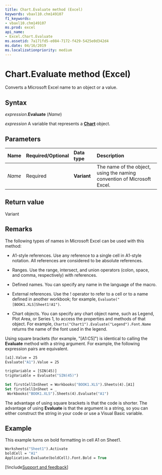 ```yaml
---
title: Chart.Evaluate method (Excel)
keywords: vbaxl10.chm149107
f1_keywords:
- vbaxl10.chm149107
ms.prod: excel
api_name:
- Excel.Chart.Evaluate
ms.assetid: 7a171fd5-e084-7172-f429-5425e0d342d4
ms.date: 04/16/2019
ms.localizationpriority: medium
---
```



# Chart.Evaluate method (Excel)

Converts a Microsoft Excel name to an object or a value.

## Syntax

_expression_.**Evaluate** (_Name_)

_expression_ A variable that represents a **[Chart](Excel.Chart(object).md)** object.

## Parameters

|Name|Required/Optional|Data type|Description|
|:-----|:-----|:-----|:-----|
| _Name_|Required| **Variant**|The name of the object, using the naming convention of Microsoft Excel.|

## Return value

Variant

## Remarks

The following types of names in Microsoft Excel can be used with this method:

- A1-style references. Use any reference to a single cell in A1-style notation. All references are considered to be absolute references.
    
- Ranges. Use the range, intersect, and union operators (colon, space, and comma, respectively) with references.
    
- Defined names. You can specify any name in the language of the macro.
    
- External references. Use the ! operator to refer to a cell or to a name defined in another workbook; for example, `Evaluate("[BOOK1.XLS]Sheet1!A1")`.
    
- Chart objects. You can specify any chart object name, such as Legend, Plot Area, or Series 1, to access the properties and methods of that object. For example, `Charts("Chart1").Evaluate("Legend").Font.Name` returns the name of the font used in the legend.
    
Using square brackets (for example, "[A1:C5]") is identical to calling the **Evaluate** method with a string argument. For example, the following expression pairs are equivalent.

```vb
[a1].Value = 25 
Evaluate("A1").Value = 25 
 
trigVariable = [SIN(45)] 
trigVariable = Evaluate("SIN(45)") 
 
Set firstCellInSheet = Workbooks("BOOK1.XLS").Sheets(4).[A1] 
Set firstCellInSheet = _ 
 Workbooks("BOOK1.XLS").Sheets(4).Evaluate("A1")
```

The advantage of using square brackets is that the code is shorter. The advantage of using **Evaluate** is that the argument is a string, so you can either construct the string in your code or use a Visual Basic variable.


## Example

This example turns on bold formatting in cell A1 on Sheet1.

```vb
Worksheets("Sheet1").Activate 
boldCell = "A1" 
Application.Evaluate(boldCell).Font.Bold = True
```



[!include[Support and feedback](~/includes/feedback-boilerplate.md)]